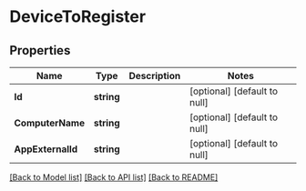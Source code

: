 # DeviceToRegister

## Properties
Name | Type | Description | Notes
------------ | ------------- | ------------- | -------------
**Id** | **string** |  | [optional] [default to null]
**ComputerName** | **string** |  | [optional] [default to null]
**AppExternalId** | **string** |  | [optional] [default to null]

[[Back to Model list]](../README.md#documentation-for-models) [[Back to API list]](../README.md#documentation-for-api-endpoints) [[Back to README]](../README.md)


